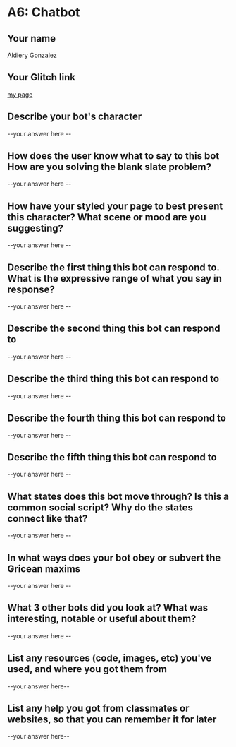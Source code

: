 # A6: Chatbot

## Your name
Aldiery Gonzalez

## Your Glitch link
[my page](https://aldiery-a1.glitch.me)


## Describe your bot's character

--your answer here  --

## How does the user know what to say to this bot How are you solving the blank slate problem?

--your answer here  --

## How have your styled your page to best present this character? What scene or mood are you suggesting?

--your answer here  --

## Describe the first thing this bot can respond to.  What is the expressive range of what you say in response?

--your answer here  --


## Describe the second thing this bot can respond to

--your answer here  --


## Describe the third thing this bot can respond to

--your answer here  --


## Describe the fourth thing this bot can respond to

--your answer here  --


## Describe the fifth thing this bot can respond to

--your answer here  --



## What states does this bot move through? Is this a common social script? Why do the states connect like that?

--your answer here  --



## In what ways does your bot obey or subvert the Gricean maxims

--your answer here  --

## What 3 other bots did you look at? What was interesting, notable or useful about them?

--your answer here  --


## List any resources (code, images, etc) you've used, and where you got them from

--your answer here--

## List any help you got from classmates or websites, so that you can remember it for later

--your answer here--
